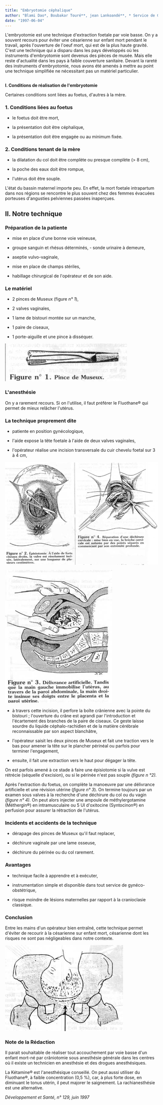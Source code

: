 ```yaml
---
title: "Embryotomie céphalique"
author: "Blami Dao*, Boubakar Touré**, jean Lankoandé**, * Service de Gynécologie Obstétrique, Centre Hospitalier National Souro Sanou, Bobo Dioulasso, BP 676, Burkina Faso. ** Service de Gynécologie Obstétrique, Centre Hospitalier National Yalgado, Ouagadougou, BP 7022, Burkina Faso."
date: "1997-06-04"
---
```


L'embryotomie est une technique d'extraction foetale par voie basse. On y a souvent recours pour éviter une césarienne sur enfant mort pendant le travail, après l'ouverture de l'oeuf mort, qui est de la plus haute gravité. C'est une technique qui a disparu dans les pays développés où les instruments d'embryotomie sont devenus des pièces de musée. Mais elle reste d'actualité dans les pays à faible couverture sanitaire. Devant la rareté des instruments d'embryotomie, nous avons été amenés à mettre au point une technique simplifiée ne nécessitant pas un matériel particulier.

##   
**I. Conditions de réalisation de l'embryotomie**

Certaines conditions sont liées au foetus, d'autres à la mère.

### **1. Conditions liées au foetus**

- le foetus doit être mort,

- la présentation doit être céphalique,

- la présentation doit être engagée ou au minimum fixée.

### **2. Conditions tenant de la mère**

- la dilatation du col doit être complète ou presque complète (> 8 cm),

- la poche des eaux doit être rompue,

- l'utérus doit être souple.

L'état du bassin maternel importe peu. En effet, la mort foetale intrapartum dans nos régions se rencontre le plus souvent chez des femmes évacuées porteuses d'angusties pelviennes passées inaperçues.

## **II.** **Notre technique**

### **Préparation de la patiente**

- mise en place d'une bonne voie veineuse,

- groupe sanguin et rhésus déterminés, - sonde urinaire à demeure,

- aseptie vulvo-vaginale,

- mise en place de champs stériles,

- habillage chirurgical de l'opérateur et de son aide.

### **Le matériel**

- 2 pinces de Museux (figure _n° 1_),

- 2 valves vaginales,

- 1 lame de bistouri montée sur un manche,

- 1 paire de ciseaux,

- 1 porte-aiguille et une pince à disséquer.

![](i732-1.jpg)


### **L'anesthésie**

On y a rarement recours. Si on l'utilise, il faut préférer le Fluothane® qui permet de mieux relâcher l'utérus.

### **La technique proprement dite**

- patiente en position gynécologique,

- l'aide expose la tête foetale à l'aide de deux valves vaginales,

- l'opérateur réalise une incision transversale du cuir chevelu foetal sur 3 à 4 cm,

![](i732-2.jpg)


![](i732-3.jpg)
  
- à travers cette incision, il perfore la boîte crânienne avec la pointe du bistouri ; l'ouverture du crâne est agrandi par l'introduction et l'écartement des branches de la paire de ciseaux. Ce geste laisse sourdre du liquide céphalo-rachidien et de la matière cérébrale reconnaissable par son aspect blanchâtre,

- l'opérateur saisit les deux pinces de Museux et fait une traction vers le bas pour amener la tête sur le plancher périnéal ou parfois pour terminer l'engagement,

- ensuite, il fait une extraction vers le haut pour dégager la tête.

On est parfois amené à ce stade à faire une épisiotomie si la vulve est rétrécie (séquelle d'excision), ou si le périnée n'est pas souple _(figure n °2)._

Après l'extraction du foetus, on complète la manoeuvre par une délivrance artificielle et une révision utérine (_figure n° 3_). On termine toujours par un examen sous valves à la recherche d'une déchirure du col ou du vagin _(figure n° 4)._ On peut alors injecter une ampoule de méthylergotamine (Méthergin®) en intramusculaire ou 5 UI d'oxitocine (Syntocinon®) en perfusion pour assurer la rétraction de l'utérus.

### **Incidents et accidents de la technique**

- dérapage des pinces de Museux qu'il faut replacer,

- déchirure vaginale par une lame osseuse,

- déchirure du périnée ou du col rarement.

### **Avantages**

- technique facile à apprendre et à exécuter,

- instrumentation simple et disponible dans tout service de gynéco-obstétrique,

- risque moindre de lésions maternelles par rapport à la cranioclasie classique.

### **Conclusion**

Entre les mains d'un opérateur bien entraîné, cette technique permet d'éviter de recourir à la césarienne sur enfant mort, césarienne dont les risques ne sont pas négligeables dans notre contexte.

![](i732-4.jpg)


### **Note de la Rédaction**

Il parait souhaitable de réaliser tout accouchement par voie basse d'un enfant mort-né par crâniotomie sous anesthésie générale dans les centres où il existe un technicien en anesthésie et des drogues anesthésiques.

La Kétamine® est l'anesthésique conseillé. On peut aussi utiliser du Fluothane®, à faible concentration (0,5 %), car, à plus forte dose, en diminuant le tonus utérin, il peut majorer le saignement. La rachianesthésie est une alternative.

_Développement et Santé, n° 129, juin 1997_